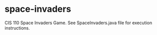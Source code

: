 # space-invaders
CIS 110 Space Invaders Game. 
See SpaceInvaders.java file for execution instructions.
